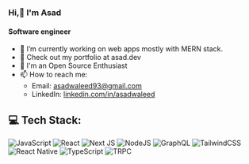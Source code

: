 ### Hi,👋 I'm Asad
#### Software engineer

- 🔭 I’m currently working on web apps mostly with MERN stack.
- 🚀 Check out my portfolio at asad.dev
- 🤝 I'm an Open Source Enthusiast
- 📫 How to reach me:
  - Email: asadwaleed93@gmail.com
  - LinkedIn: [linkedin.com/in/asadwaleed](https://www.linkedin.com/in/asadwaleed/)


## 💻 Tech Stack:
![JavaScript](https://img.shields.io/badge/javascript-%23323330.svg?style=for-the-badge&logo=javascript&logoColor=%23F7DF1E) ![React](https://img.shields.io/badge/react-%2320232a.svg?style=for-the-badge&logo=react&logoColor=%2361DAFB) ![Next JS](https://img.shields.io/badge/Next-black?style=for-the-badge&logo=next.js&logoColor=white) ![NodeJS](https://img.shields.io/badge/node.js-6DA55F?style=for-the-badge&logo=node.js&logoColor=white) ![GraphQL](https://img.shields.io/badge/-GraphQL-E10098?style=for-the-badge&logo=graphql&logoColor=white) ![TailwindCSS](https://img.shields.io/badge/tailwindcss-%2338B2AC.svg?style=for-the-badge&logo=tailwind-css&logoColor=white) ![React Native](https://img.shields.io/badge/react_native-%2320232a.svg?style=for-the-badge&logo=react&logoColor=%2361DAFB) ![TypeScript](https://img.shields.io/badge/typescript-%23007ACC.svg?style=for-the-badge&logo=typescript&logoColor=white) ![TRPC](https://img.shields.io/badge/trpc-%23398ccb.svg?style=for-the-badge&logo=trpc&logoColor=%23FFFFFF)

<!-- ![](https://raw.githubusercontent.com/danielcranney/readme-generator/main/public/icons/skills/typescript-colored.svg =100x) -->
<!-- ![prisma](https://user-images.githubusercontent.com/15375997/214595118-06d3f057-29d1-4a9b-85cd-843ecbd4e885.png){ width=50% }
<img src="https://raw.githubusercontent.com/danielcranney/readme-generator/main/public/icons/skills/typescript-colored.svg" alt="typescript" width="60"/> <img src="https://raw.githubusercontent.com/danielcranney/readme-generator/main/public/icons/skills/react-colored.svg" alt="react" width="60"/>
<img src="https://raw.githubusercontent.com/danielcranney/readme-generator/main/public/icons/skills/nextjs-colored-dark.svg" alt="nextks" width="60"/><img src="https://raw.githubusercontent.com/danielcranney/readme-generator/main/public/icons/skills/tailwindcss-colored.svg" alt="tailwindcss" width="60"/> <img src="https://user-images.githubusercontent.com/15375997/214595118-06d3f057-29d1-4a9b-85cd-843ecbd4e885.png" alt="prisma" width="60"/> -->
<!--

**asad293/asad293** is a ✨ _special_ ✨ repository because its `README.md` (this file) appears on your GitHub profile.

Here are some ideas to get you started:

- 🔭 I’m currently working on ...
- 🌱 I’m currently learning ...
- 👯 I’m looking to collaborate on ...
- 🤔 I’m looking for help with ...
- 💬 Ask me about ...
- 📫 How to reach me: ...
- 😄 Pronouns: ...
- ⚡ Fun fact: ...
-->
